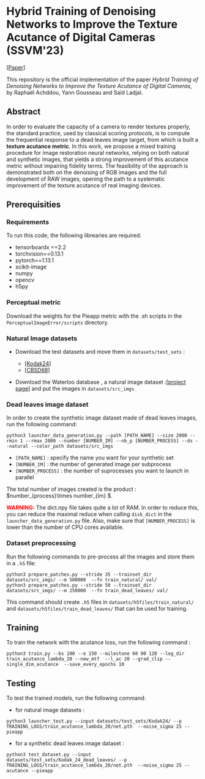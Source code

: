 # Hybrid Training of Denoising Networks to Improve the Texture Acutance of Digital Cameras (SSVM'23)

[[Paper](https://link.springer.com/chapter/10.1007/978-3-031-31975-4_24)]

This repository is the official implementation of the paper *Hybrid Training of Denoising Networks to Improve the Texture Acutance of Digital Cameras*, by Raphaël Achddou, Yann Gousseau and Saïd Ladjal.

## Abstract
In order to evaluate the capacity of a camera to render textures properly, the standard practice, used by classical scoring protocols, is to compute the frequential response to a dead leaves image target, from which is built a **texture acutance metric**. In this work, we propose a mixed training procedure for image restoration neural networks, relying on both natural and synthetic images, that yields a strong improvement of this acutance metric without impairing fidelity terms. The feasibility of the approach is demonstrated both on the denoising of RGB images and the full development of RAW images, opening the path to a systematic improvement of the texture acutance of real imaging devices.

## Prerequisities

### Requirements
To run this code, the following librearies are required:
- tensorboardx ==2.2
- torchvision==0.13.1
- pytorch==1.13.1
- scikit-image 
- numpy
- opencv 
- h5py


### Perceptual metric
Download the weights for the Pieapp metric with the .sh scripts in the ```PerceptualImageError/scripts``` directory.
### Natural Image datasets
- Download the test datasets and move them in ```datasets/test_sets``` :
    - [[Kodak24](https://link.springer.com/chapter/10.1007/978-3-031-31975-4_24)]
    - [[CBSD68](https://github.com/clausmichele/CBSD68-dataset/tree/master/CBSD68/original)]

- Download the Waterloo database , a natural image dataset :[[project page](https://ece.uwaterloo.ca/~k29ma/exploration/)] and put the images in ```datasets/src_imgs```

### Dead leaves image dataset

In order to create the synthetic image dataset made of dead leaves images, run the following command: 
```
python3 launcher_data_generation.py --path [PATH_NAME] --size 2000 --rmin 1 --rmax 2000 --number [NUMBER_IM] --nb_p [NUMBER_PROCESS] --ds --natural --color_path datasets/src_imgs
```

- ```[PATH_NAME]``` : specify the name you want for your synthetic set 
- ```[NUMBER_IM]``` : the number of generated image per subprocess
- ```[NUMBER_PROCESS]``` : the number of suprocesses you want to launch in parallel

The total number of images created is the product  : $number_{process}\times number_{im} $.

<span style="color:red">**WARNING:** </span>
The dict.npy file takes quite a lot of RAM. In order to reduce this, you can reduce the maximal reduce when calling ```disk_dict``` in the ```launcher_data_generation.py``` file. Also, make sure that ```[NUMBER_PROCESS]``` is lower than the number of CPU cores available.

### Dataset preprocessing

Run the following commands to pre-process all the images and store them in a ```.h5``` file:
```
python3 prepare_patches.py --stride 35 --trainset_dir datasets/src_imgs/ --m 500000  --fn train_natural/ val/ 
python3 prepare_patches.py --stride 50 --trainset_dir datasets/src_imgs/ --m 250000  --fn train_dead_leaves/ val/ 
```
This command should create ```.h5``` files in ```datasets/h5files/train_natural/``` and ```datasets/h5files/train_dead_leaves/``` that can be used for training.

## Training
To train the network with the acutance loss, run the following command : 

```
python3 train.py --bs 100 --e 150 --milestone 60 90 120 --log_dir train_acutance_lambda_20 --new_mtf  --l_ac 20 --grad_clip --single_dim_acutance  --save_every_epochs 10
```

## Testing

To test the trained models, run the following command:
- for natural image datasets : 
```
python3 launcher_test.py --input datasets/test_sets/Kodak24/ --p TRAINING_LOGS/train_acutance_lambda_20/net.pth  --noise_sigma 25 --pieapp

```
- for a synthetic dead leaves image dataset : 
```
python3 test_dataset.py --input datasets/test_sets/Kodak_24_dead_leaves/ --p TRAINING_LOGS/train_acutance_lambda_20/net.pth  --noise_sigma 25 --acutance --pieapp
```
